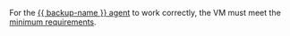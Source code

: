 For the [{{ backup-name }} agent](../../backup/concepts/agent.md) to work correctly, the VM must meet the [minimum requirements](../../backup/concepts/vm-connection.md#requirements).